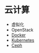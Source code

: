 # 云计算
* 虚拟化
* OpenStack
* [Docker](docker/README.md)
* [Kubernetes](kubernetes/README.md)
* [Ceph](ceph/README.md)

